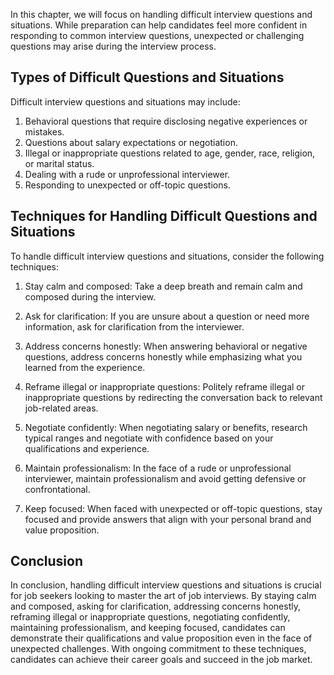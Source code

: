 
In this chapter, we will focus on handling difficult interview questions and situations. While preparation can help candidates feel more confident in responding to common interview questions, unexpected or challenging questions may arise during the interview process.

Types of Difficult Questions and Situations
-------------------------------------------

Difficult interview questions and situations may include:

1. Behavioral questions that require disclosing negative experiences or mistakes.
2. Questions about salary expectations or negotiation.
3. Illegal or inappropriate questions related to age, gender, race, religion, or marital status.
4. Dealing with a rude or unprofessional interviewer.
5. Responding to unexpected or off-topic questions.

Techniques for Handling Difficult Questions and Situations
----------------------------------------------------------

To handle difficult interview questions and situations, consider the following techniques:

1. Stay calm and composed: Take a deep breath and remain calm and composed during the interview.

2. Ask for clarification: If you are unsure about a question or need more information, ask for clarification from the interviewer.

3. Address concerns honestly: When answering behavioral or negative questions, address concerns honestly while emphasizing what you learned from the experience.

4. Reframe illegal or inappropriate questions: Politely reframe illegal or inappropriate questions by redirecting the conversation back to relevant job-related areas.

5. Negotiate confidently: When negotiating salary or benefits, research typical ranges and negotiate with confidence based on your qualifications and experience.

6. Maintain professionalism: In the face of a rude or unprofessional interviewer, maintain professionalism and avoid getting defensive or confrontational.

7. Keep focused: When faced with unexpected or off-topic questions, stay focused and provide answers that align with your personal brand and value proposition.

Conclusion
----------

In conclusion, handling difficult interview questions and situations is crucial for job seekers looking to master the art of job interviews. By staying calm and composed, asking for clarification, addressing concerns honestly, reframing illegal or inappropriate questions, negotiating confidently, maintaining professionalism, and keeping focused, candidates can demonstrate their qualifications and value proposition even in the face of unexpected challenges. With ongoing commitment to these techniques, candidates can achieve their career goals and succeed in the job market.
